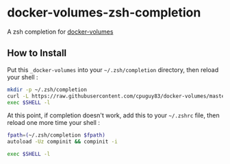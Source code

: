 # docker-volumes-zsh-completion

A zsh completion for [docker-volumes](https://github.com/cpuguy83/docker-volumes)

## How to Install

Put this `_docker-volumes` into your `~/.zsh/completion` directory, then reload your shell :

```sh
mkdir -p ~/.zsh/completion
curl -L https://raw.githubusercontent.com/cpuguy83/docker-volumes/master/completion/zsh/_docker-volumes > ~/.zsh/completion/_docker-volumes
exec $SHELL -l
```

At this point, if completion doesn't work, add this to your `~/.zshrc` file, then reload one more time your shell :
```sh
fpath=(~/.zsh/completion $fpath)
autoload -Uz compinit && compinit -i
```

```sh
exec $SHELL -l
```
